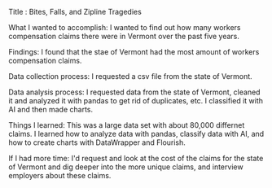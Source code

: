 Title : Bites, Falls, and Zipline Tragedies

What I wanted to accomplish: I wanted to find out how many workers compensation claims there were in Vermont over the past five years.

Findings: I found that the stae of Vermont had the most amount of workers compensation claims.

Data collection process: I requested a csv file from the state of Vermont.

Data analysis process: I requested data from the state of Vermont, cleaned it and analyzed it with pandas to get rid of duplicates, etc. I classified it with AI and then made charts.

Things I learned: This was a large data set with about 80,000 differnet claims. I learned how to analyze data with pandas, classify data with AI, and how to create charts with DataWrapper and Flourish.  

If I had more time: I'd request and look at the cost of the claims for the state of Vermont and dig deeper into the more unique claims, and interview employers about these claims. 
